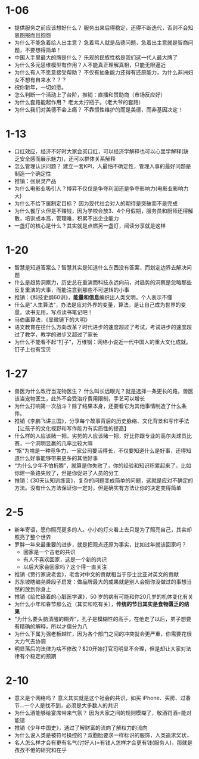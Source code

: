 # 1-06

- 提供服务之前应该想好什么？ 服务出来后得稳定，还得不断迭代，否则不会知恩图报而且抱怨
- 为什么不能急着给人出主意？ 急着骂人就是品德问题，急着出主意就是智商问题，不要想得简单！
- 中国人手里最大的牌是什么？ 乐观的民族性格是我们这一代人最大牌了
- 为什么多元思维模型有作用？人不能真正理解真相，只能无限逼近
- 为什么有人不愿意接受帮助？ 不仅有抽象能力还得有还原能力，为什么非洲妇女不想有自来水？？？
- 祝你新年，一切如愿。 
- 怎么判断一个活动上了台阶，推销：直播和赞助商（市场反应好）
- 为什么套路能起作用？ 老太太拧瓶子。（老大爷的套路）
- 为什么我们对美德不会上瘾？ 不靠惯性维护的而是美德，而非基因决定！

# 1-13

- 口红效应，经济不好时大家会买口红，可以经济学解释也可以心里学解释(缺乏安全感而展示魅力)，还可以群体关系解释
- 怎么管理认识问题？ 建立一套KPI，人最怕不确定性，管理人事的最好问题是制造一个确定性
- 推销：张泉灵产品
- 为什么电影业吸引人？博弈不仅仅是争夺利润还是争夺影响力(电影业影响力大)
- 为什么不给下属制定目标？ 因为现代社会对人的期待是突破而不是完成
- 为什么餐厅火但是不赚钱，因为学校会放3、4个月假期，服务员和厨师还得解散，培训成本高，管理难，积累不出企业能力
- 一盏灯的核心是什么？其实就是点燃另一盏灯，阅读分享就是这样

# 1-20

- 智慧是知道答案么？智慧其实是知道什么东西没有答案，而划定边界去解决问题
- 什么是趋势洞察力，历史总在重演而科技永远向前，对趋势的洞察是忽略那些反复重演的大事，而能注意到那些不可逆转的小事
- 推销：《科技史纲60讲》，**能量和信息**编织出人类文明。个人表示不懂
- 什么是”人生算法“，办法是应对外界的变量，算法，是让自己成为世界的变量。读书无用，写点读书笔记吧！
- 马伯庸算法，《显微镜下的大明》
- 语文教育在往什么方向改革？时代进步的速度超过了考试，考试进步的速度超过了教学，教学的进步又超过了家长
- 为什么不能看不起“钉子”，万维钢：网络小说近一代中国人的重大文化成就。钉子上也有宝贝

# 1-27

- 兽医为什么改行当宠物医生？ 什么叫长远眼光？就是选择一条更长的路，兽医该当宠物医生，此外不会受治疗费用限制，手艺可以增长
- 为什么打响第一次战斗？除了结果本身，还要看它为其他事情制造了什么条件。
- 推销《李鹏飞讲三国》，分享每个故事背后的历史脉络、文化背景和写作手法【让孩子的文化视野和写作能力有实质性的提高】
- 什么样的人应该赌一把，劣势的人应该赌一把，好比你跟专业的高尔夫球员比赛，一个洞明显赢的几率比较大嘛
- “抠”为啥是一种竞争力，一家公司要活得长，不仅要知道什么是好事，还得知道什么好事能够带来更多的其他好事
- “为什么少年不怕折腾”，就算是你失败了，你的经验和知识积累起来了。比如你建一条路失败了，但是你促进了人员的分工
- 推销：《30天认知训练营》，复杂的问题变成简单的问题，这就是应对不确定的方法。没有什么方法保证你一定对，但是确实有方法让你的决定变得简单

# 2-5

- 新年寄语，愿你照亮更多的人。小小的灯火看上去只是为了照亮自己，其实却照亮了整个世界
- 罗胖一年来最重要的进步，就是把观点还原为事实，比如过年就该回家吗？
  - 回家是一个古老的共识
  - 有人不喜欢回家，这是一个新的共识
  - 以后大家会回家吗？这个得一直关注
- 推销《贾行家说老舍》，老舍对中文的贡献相当于莎士比亚对英文的贡献
- 苏东坡瞎编尧舜段子启发：做品牌最大的成果就是别人会把你没做过的事想当然的放到你身上
- 推销《给忙碌着的心脏医学课》，50 岁的病有可能和你20几岁的机体变化有关
- 为什么小年和春节那么近（其实和吃有关），**传统的节日其实是食物匮乏的结果**
- “为什么要头脑清醒的糊弄”，孔子是模糊性的高手，在他走了以后，弟子想要有精确的解释，所以才儒分为八
- 为什么下属为强老板越忙，因为各个部门之间的冲突就会更严重，你需要花很大力气去协调
- 明显落后的法律为啥不修改？$20开始打官司明显不合理，但是却让大家对法律有个稳定的预期

# 2-10

- 意义是个网络吗？ 意义其实就是这个社会的共识，如买 iPhone、买房、过春节...一个人是找不到，必须是大多数人的共识
- 为什么酒能够给宴席带来气氛？ 因为大家之间的规则模糊了，敬酒罚酒=能对能错
- 推销《少年中国史》，通过了解财富的流向了解权力的流向
- 为什么说人类是被符号操控的？双胞胎要求一样标识的服饰，人类追求奖状..
- 名人怎么样才会有更有名气(讨好人)=有钱人怎样才会更有钱(服务人)，那就是孜孜不倦的研究和在乎
